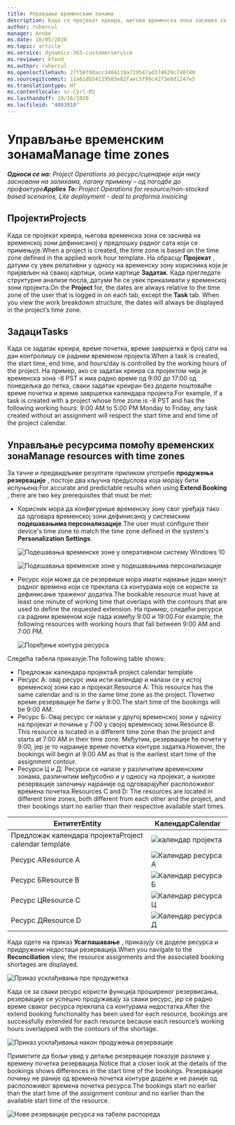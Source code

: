 ```yaml
---
title: Управљање временским зонама
description: Када се пројекат креира, његова временска зона заснива се на временској зони дефинисаној у предлошку радног сата који се примењује.
author: ruhercul
manager: Annbe
ms.date: 10/05/2020
ms.topic: article
ms.service: dynamics-365-customerservice
ms.reviewer: kfend
ms.author: ruhercul
ms.openlocfilehash: 27f58f0dacc3404119a719547ad374629c740740
ms.sourcegitcommit: 11a61db54119503e82faec5f99c4273e8d1247e5
ms.translationtype: HT
ms.contentlocale: sr-Cyrl-RS
ms.lasthandoff: 10/16/2020
ms.locfileid: "4083910"
---
```

# <a name="manage-time-zones"></a><span data-ttu-id="aa46b-103">Управљање временским зонама</span><span class="sxs-lookup"><span data-stu-id="aa46b-103">Manage time zones</span></span>

<span data-ttu-id="aa46b-104">_**Односи се на:** Project Operations за ресурс/сценарије који нису засновани на залихама, лагану примену – од погодбе до профактуре_</span><span class="sxs-lookup"><span data-stu-id="aa46b-104">_**Applies To:** Project Operations for resource/non-stocked based scenarios, Lite deployment - deal to proforma invoicing_</span></span>


## <a name="projects"></a><span data-ttu-id="aa46b-105">Пројекти</span><span class="sxs-lookup"><span data-stu-id="aa46b-105">Projects</span></span>

<span data-ttu-id="aa46b-106">Када се пројекат креира, његова временска зона се заснива на временској зони дефинисаној у предлошку радног сата који се примењује.</span><span class="sxs-lookup"><span data-stu-id="aa46b-106">When a project is created, the time zone is based on the time zone defined in the applied work hour template.</span></span> <span data-ttu-id="aa46b-107">На обрасцу **Пројекат** , датуми су увек релативни у односу на временску зону корисника који је пријављен на свакој картици, осим картице **Задатак**. Када прегледате структурне анализе посла, датуми ће се увек приказивати у временској зони пројекта.</span><span class="sxs-lookup"><span data-stu-id="aa46b-107">On the **Project** for, the dates are always relative to the time zone of the user that is logged in on each tab, except the **Task** tab. When you view the work breakdown structure, the dates will always be displayed in the project’s time zone.</span></span>

## <a name="tasks"></a><span data-ttu-id="aa46b-108">Задаци</span><span class="sxs-lookup"><span data-stu-id="aa46b-108">Tasks</span></span>

<span data-ttu-id="aa46b-109">Када се задатак креира, време почетка, време завршетка и број сати на дан контролишу се радним временом пројекта.</span><span class="sxs-lookup"><span data-stu-id="aa46b-109">When a task is created, the start time, end time, and hours/day is controlled by the working hours of the project.</span></span> <span data-ttu-id="aa46b-110">На пример, ако се задатак креира са пројектом чија је временска зона -8 PST и има радно време од 9:00 до 17:00 од понедељка до петка, сваки задатак креиран без доделе поштоваће време почетка и време завршетка календара пројекта.</span><span class="sxs-lookup"><span data-stu-id="aa46b-110">For example, if a task is created with a project whose time zone is -8 PST and has the following working hours: 9:00 AM to 5:00 PM Monday to Friday, any task created without an assignment will respect the start time and end time of the project calendar.</span></span>

## <a name="manage-resources-with-time-zones"></a><span data-ttu-id="aa46b-111">Управљање ресурсима помоћу временских зона</span><span class="sxs-lookup"><span data-stu-id="aa46b-111">Manage resources with time zones</span></span>

<span data-ttu-id="aa46b-112">За тачне и предвидљиве резултате приликом употребе **продужења резервације** , постоје два кључна предуслова која морају бити испуњена:</span><span class="sxs-lookup"><span data-stu-id="aa46b-112">For accurate and predictable results when using **Extend Booking** , there are two key prerequisites that must be met:</span></span>  

- <span data-ttu-id="aa46b-113">Корисник мора да конфигурише временску зону свог уређаја тако да одговара временској зони дефинисаној у системским **подешавањима персонализације**.</span><span class="sxs-lookup"><span data-stu-id="aa46b-113">The user must configure their device's time zone to match the time zone defined in the system's **Personalization Settings**.</span></span>
 
  ![Подешавања временске зоне у оперативном систему Windows 10](media/reconcile-assignments-03.png)

  ![Подешавања временске зоне у подешавањима персонализације](media/reconcile-assignments-04.png)
 
- <span data-ttu-id="aa46b-116">Ресурс који може да се резервише мора имати најмање један минут радног времена који се преклапа са контурама које се користе за дефинисање траженог додатка.</span><span class="sxs-lookup"><span data-stu-id="aa46b-116">The bookable resource must have at least one minute of working time that overlaps with the contours that are used to define the requested extension.</span></span> <span data-ttu-id="aa46b-117">На пример, следећи ресурси са радним временом које пада између 9:00 и 19:00.</span><span class="sxs-lookup"><span data-stu-id="aa46b-117">For example, the following resources with working hours that fall between 9:00 AM and 7:00 PM.</span></span> 

  ![Поређење контура ресурса](media/reconcile-assignments-05.png)

<span data-ttu-id="aa46b-119">Следећа табела приказује:</span><span class="sxs-lookup"><span data-stu-id="aa46b-119">The following table shows:</span></span>

- <span data-ttu-id="aa46b-120">Предложак календара пројекта</span><span class="sxs-lookup"><span data-stu-id="aa46b-120">A project calendar template</span></span>
- <span data-ttu-id="aa46b-121">Ресурс А: овај ресурс има исти календар и налази се у истој временској зони као и пројекат.</span><span class="sxs-lookup"><span data-stu-id="aa46b-121">Resource A: This resource has the same calendar and is in the same time zone as the project.</span></span> <span data-ttu-id="aa46b-122">Почетно време резервације ће бити у 9:00.</span><span class="sxs-lookup"><span data-stu-id="aa46b-122">The start time of the bookings will be 9:00 AM.</span></span>
- <span data-ttu-id="aa46b-123">Ресурс Б: Овај ресурс се налази у другој временској зони у односу на пројекат и почиње у 7:00 у својој временској зони.</span><span class="sxs-lookup"><span data-stu-id="aa46b-123">Resource B: This resource is located in a different time zone than the project and starts at 7:00 AM in their time zone.</span></span> <span data-ttu-id="aa46b-124">Међутим, резервације ће почети у 9:00, јер је то најраније време почетка контуре задатка.</span><span class="sxs-lookup"><span data-stu-id="aa46b-124">However, the bookings will begin at 9:00 AM as that is the earliest start time of the assignment contour.</span></span>
- <span data-ttu-id="aa46b-125">Ресурси Ц и Д: Ресурси се налазе у различитим временским зонама, различитим међусобно и у односу на пројекат, а њихове резервације започињу најраније од одговарајућег расположивог времена почетка.</span><span class="sxs-lookup"><span data-stu-id="aa46b-125">Resources C and D: The resources are located in different time zones, both different from each other and the project, and their bookings start no earlier than their respective available start times.</span></span>

|<span data-ttu-id="aa46b-126">Ентитет</span><span class="sxs-lookup"><span data-stu-id="aa46b-126">Entity</span></span>  |<span data-ttu-id="aa46b-127">Календар</span><span class="sxs-lookup"><span data-stu-id="aa46b-127">Calendar</span></span>  |
|-|-|
|<span data-ttu-id="aa46b-128">Предложак календара пројекта</span><span class="sxs-lookup"><span data-stu-id="aa46b-128">Project calendar template</span></span>   | ![календар пројекта](media/reconcile-assignments-06.png) |
|<span data-ttu-id="aa46b-130">Ресурс А</span><span class="sxs-lookup"><span data-stu-id="aa46b-130">Resource A</span></span>  | ![Календар ресурса А](media/reconcile-assignments-06.png) |
|<span data-ttu-id="aa46b-132">Ресурс Б</span><span class="sxs-lookup"><span data-stu-id="aa46b-132">Resource B</span></span>  |  ![Календар ресурса Б](media/reconcile-assignments-07.png) |
|<span data-ttu-id="aa46b-134">Ресурс Ц</span><span class="sxs-lookup"><span data-stu-id="aa46b-134">Resource C</span></span>  |  ![Календар ресурса Ц](media/reconcile-assignments-08.png) |
|<span data-ttu-id="aa46b-136">Ресурс Д</span><span class="sxs-lookup"><span data-stu-id="aa46b-136">Resource D</span></span>  | ![Календар ресурса Д](media/reconcile-assignments-09.png)  |
 
<span data-ttu-id="aa46b-138">Када одете на приказ **Усаглашавање** , приказују се доделе ресурса и придружени недостаци резервација.</span><span class="sxs-lookup"><span data-stu-id="aa46b-138">When you navigate to the **Reconciliation** view, the resource assignments and the associated booking shortages are displayed.</span></span>

![Приказ усклађивања пре продужетка](media/reconcile-assignments-10.png)

<span data-ttu-id="aa46b-140">Када се за сваки ресурс користи функција проширеног резервисања, резервације се успешно продужавају за сваки ресурс, јер се радно време сваког ресурса преклапа са контурама недостатка.</span><span class="sxs-lookup"><span data-stu-id="aa46b-140">After the extend booking functionality has been used for each resource, bookings are successfully extended for each resource because each resource’s working hours overlapped with the contours of the shortage.</span></span>

![Приказ усклађивања након продужења резервације](media/reconcile-assignments-11.png) 

<span data-ttu-id="aa46b-142">Приметите да бољи увид у детаље резервације показује разлике у времену почетка резервација.</span><span class="sxs-lookup"><span data-stu-id="aa46b-142">Notice that a closer look at the details of the bookings shows differences in the start time of the bookings.</span></span> <span data-ttu-id="aa46b-143">Резервације почињу не раније од времена почетка контуре доделе и не раније од расположивог времена почетка ресурса.</span><span class="sxs-lookup"><span data-stu-id="aa46b-143">The bookings start no earlier than the start time of the assignment contour and no earlier than the available start time of the resource.</span></span>

![Нове резервације ресурса на табели распореда](media/reconcile-assignments-12.png)
